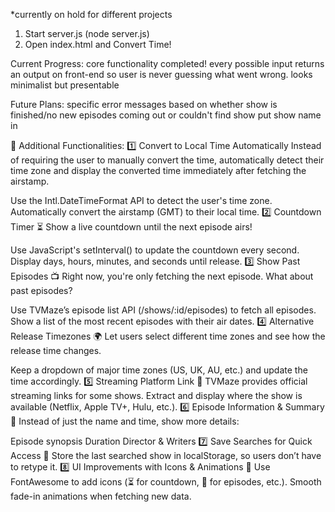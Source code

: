 *currently on hold for different projects

1. Start server.js (node server.js)
2. Open index.html and Convert Time!

Current Progress:
core functionality completed!
every possible input returns an output on front-end so user is never guessing what went wrong.
looks minimalist but presentable

Future Plans:
specific error messages based on whether show is finished/no new episodes coming out or couldn't find show
put show name in

🔹 Additional Functionalities:
1️⃣ Convert to Local Time Automatically
Instead of requiring the user to manually convert the time, automatically detect their time zone and display the converted time immediately after fetching the airstamp.

Use the Intl.DateTimeFormat API to detect the user's time zone.
Automatically convert the airstamp (GMT) to their local time.
2️⃣ Countdown Timer ⏳
Show a live countdown until the next episode airs!

Use JavaScript's setInterval() to update the countdown every second.
Display days, hours, minutes, and seconds until release.
3️⃣ Show Past Episodes 📺
Right now, you're only fetching the next episode. What about past episodes?

Use TVMaze’s episode list API (/shows/:id/episodes) to fetch all episodes.
Show a list of the most recent episodes with their air dates.
4️⃣ Alternative Release Timezones 🌍
Let users select different time zones and see how the release time changes.

Keep a dropdown of major time zones (US, UK, AU, etc.) and update the time accordingly.
5️⃣ Streaming Platform Link 🔗
TVMaze provides official streaming links for some shows.
Extract and display where the show is available (Netflix, Apple TV+, Hulu, etc.).
6️⃣ Episode Information & Summary 📝
Instead of just the name and time, show more details:

Episode synopsis
Duration
Director & Writers
7️⃣ Save Searches for Quick Access 🔖
Store the last searched show in localStorage, so users don’t have to retype it.
8️⃣ UI Improvements with Icons & Animations 🎨
Use FontAwesome to add icons (⏳ for countdown, 🎥 for episodes, etc.).
Smooth fade-in animations when fetching new data.